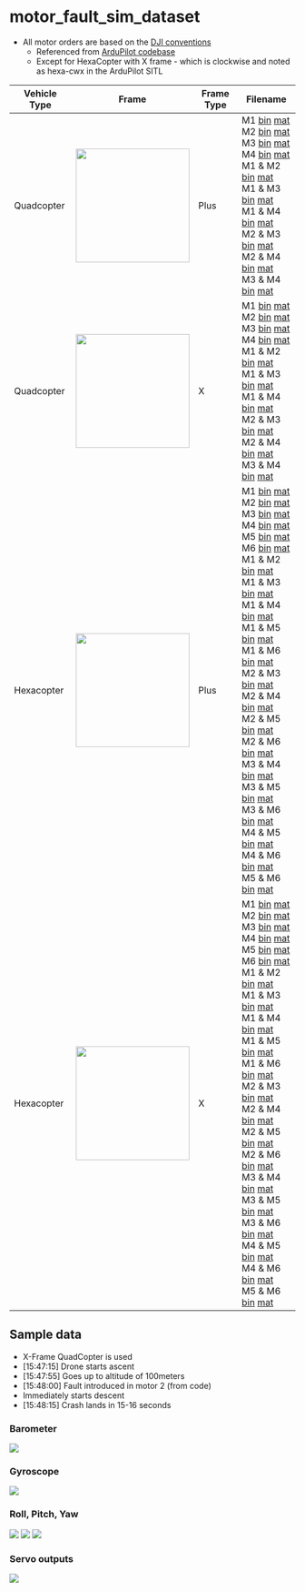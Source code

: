 # motor_fault_sim_dataset
- All motor orders are based on the [DJI conventions](https://forum44.djicdn.com/data/attachment/forum/201711/26/172348bppvtt1ot1nrtp5j.jpg)
  - Referenced from [ArduPilot codebase](https://github.com/ArduPilot/ardupilot/blob/19ff65a4add88e09821a963f41dfe6e6633d0aa8/libraries/SITL/SIM_Frame.cpp#L65)
  - Except for HexaCopter with X frame - which is clockwise and noted as hexa-cwx in the ArduPilot SITL

| Vehicle Type | Frame | Frame Type | Filename
| ----------- | ----------- | ----------- | ----------- |
| Quadcopter | <img src="../../images/quadplus.png" width="200"/> | Plus | M1 [bin](quad-plus/m1.bin) [mat](quad-plus/m1.mat) <br> M2 [bin](quad-plus/m2.bin) [mat](quad-plus/m2.mat)<br> M3 [bin](quad-plus/m3.bin) [mat](quad-plus/m3.mat)<br> M4 [bin](quad-plus/m4.bin) [mat](quad-plus/m4.mat)<br> M1 & M2 [bin](quad-plus/m1m2.bin) [mat](quad-plus/m1m2.mat)<br> M1 & M3 [bin](quad-plus/m1m3.bin) [mat](quad-plus/m1m3.mat)<br> M1 & M4 [bin](quad-plus/m1m4.bin) [mat](quad-plus/m1m4.mat)<br> M2 & M3 [bin](quad-plus/m2m3.bin) [mat](quad-plus/m2m3.mat)<br> M2 & M4 [bin](quad-plus/m2m4.bin) [mat](quad-plus/m2m4.mat)<br> M3 & M4 [bin](quad-plus/m3m4.bin) [mat](quad-plus/m3m4.mat)
| Quadcopter | <img src="../../images/quadx.png" width="200"/> | X | M1 [bin](quad-x/m1.bin) [mat](quad-x/m1.mat) <br> M2 [bin](quad-x/m2.bin) [mat](quad-x/m2.mat)<br> M3 [bin](quad-x/m3.bin) [mat](quad-x/m3.mat)<br> M4 [bin](quad-x/m4.bin) [mat](quad-x/m4.mat)<br> M1 & M2 [bin](quad-x/m1m2.bin) [mat](quad-x/m1m2.mat)<br> M1 & M3 [bin](quad-x/m1m3.bin) [mat](quad-x/m1m3.mat)<br> M1 & M4 [bin](quad-x/m1m4.bin) [mat](quad-x/m1m4.mat)<br> M2 & M3 [bin](quad-x/m2m3.bin) [mat](quad-x/m2m3.mat)<br> M2 & M4 [bin](quad-x/m2m4.bin) [mat](quad-x/m2m4.mat)<br> M3 & M4 [bin](quad-x/m3m4.bin) [mat](quad-x/m3m4.mat)
| Hexacopter | <img src="../../images/hexaplus.png" width="200"/> | Plus | M1 [bin](hexa-plus/m1.bin) [mat](hexa-plus/m1.mat)<br> M2 [bin](hexa-plus/m2.bin) [mat](hexa-plus/m2.mat)<br> M3 [bin](hexa-plus/m3.bin) [mat](hexa-plus/m3.mat)<br> M4 [bin](hexa-plus/m4.bin) [mat](hexa-plus/m4.mat)<br> M5 [bin](hexa-plus/m5.bin) [mat](hexa-plus/m5.mat)<br> M6 [bin](hexa-plus/m6.bin) [mat](hexa-plus/m6.mat)<br> M1 & M2 [bin](hexa-plus/m1m2.bin) [mat](hexa-plus/m1m2.mat)<br> M1 & M3 [bin](hexa-plus/m1m3.bin) [mat](hexa-plus/m1m3.mat)<br> M1 & M4 [bin](hexa-plus/m1m4.bin) [mat](hexa-plus/m1m4.mat)<br> M1 & M5 [bin](hexa-plus/m1m5.bin) [mat](hexa-plus/m1m5.mat)<br> M1 & M6 [bin](hexa-plus/m1m6.bin) [mat](hexa-plus/m1m6.mat)<br> M2 & M3 [bin](hexa-plus/m2m3.bin) [mat](hexa-plus/m2m3.mat)<br> M2 & M4 [bin](hexa-plus/m2m4.bin) [mat](hexa-plus/m2m4.mat)<br> M2 & M5 [bin](hexa-plus/m2m5.bin) [mat](hexa-plus/m2m5.mat)<br> M2 & M6 [bin](hexa-plus/m2m6.bin) [mat](hexa-plus/m2m6.mat)<br> M3 & M4 [bin](hexa-plus/m3m4.bin) [mat](hexa-plus/m3m4.mat)<br> M3 & M5 [bin](hexa-plus/m3m5.bin) [mat](hexa-plus/m3m5.mat)<br> M3 & M6 [bin](hexa-plus/m3m6.bin) [mat](hexa-plus/m3m6.mat)<br> M4 & M5 [bin](hexa-plus/m4m5.bin) [mat](hexa-plus/m4m5.mat)<br> M4 & M6 [bin](hexa-plus/m4m6.bin) [mat](hexa-plus/m4m6.mat)<br> M5 & M6 [bin](hexa-plus/m5m6.bin) [mat](hexa-plus/m5m6.mat)
| Hexacopter | <img src="../../images/hexax.png" width="200"/> | X | M1 [bin](hexa-x/m1.bin) [mat](hexa-x/m1.mat)<br> M2 [bin](hexa-x/m2.bin) [mat](hexa-x/m2.mat)<br> M3 [bin](hexa-x/m3.bin) [mat](hexa-x/m3.mat)<br> M4 [bin](hexa-x/m4.bin) [mat](hexa-x/m4.mat)<br> M5 [bin](hexa-x/m5.bin) [mat](hexa-x/m5.mat)<br> M6 [bin](hexa-x/m6.bin) [mat](hexa-x/m6.mat)<br> M1 & M2 [bin](hexa-x/m1m2.bin) [mat](hexa-x/m1m2.mat)<br> M1 & M3 [bin](hexa-x/m1m3.bin) [mat](hexa-x/m1m3.mat)<br> M1 & M4 [bin](hexa-x/m1m4.bin) [mat](hexa-x/m1m4.mat)<br> M1 & M5 [bin](hexa-x/m1m5.bin) [mat](hexa-x/m1m5.mat)<br> M1 & M6 [bin](hexa-x/m1m6.bin) [mat](hexa-x/m1m6.mat)<br> M2 & M3 [bin](hexa-x/m2m3.bin) [mat](hexa-x/m2m3.mat)<br> M2 & M4 [bin](hexa-x/m2m4.bin) [mat](hexa-x/m2m4.mat)<br> M2 & M5 [bin](hexa-x/m2m5.bin) [mat](hexa-x/m2m5.mat)<br> M2 & M6 [bin](hexa-x/m2m6.bin) [mat](hexa-x/m2m6.mat)<br> M3 & M4 [bin](hexa-x/m3m4.bin) [mat](hexa-x/m3m4.mat)<br> M3 & M5 [bin](hexa-x/m3m5.bin) [mat](hexa-x/m3m5.mat)<br> M3 & M6 [bin](hexa-x/m3m6.bin) [mat](hexa-x/m3m6.mat)<br> M4 & M5 [bin](hexa-x/m4m5.bin) [mat](hexa-x/m4m5.mat)<br> M4 & M6 [bin](hexa-x/m4m6.bin) [mat](hexa-x/m4m6.mat)<br> M5 & M6 [bin](hexa-x/m5m6.bin) [mat](hexa-x/m5m6.mat)



## Sample data

- X-Frame QuadCopter is used
- [15:47:15] Drone starts ascent
- [15:47:55] Goes up to altitude of 100meters
- [15:48:00] Fault introduced in motor 2 (from code)
- Immediately starts descent
- [15:48:15] Crash lands in 15-16 seconds

### Barometer
![](../../images/100m/Barometer.png)

### Gyroscope
![](../../images/100m/Gyro_1.png)

### Roll, Pitch, Yaw
![](../../images/100m/Euler_Roll.png)
![](../../images/100m/Euler_Pitch.png)
![](../../images/100m/Euler_Yaw.png)

### Servo outputs
![](../../images/100m/Servos_1-4.png)
